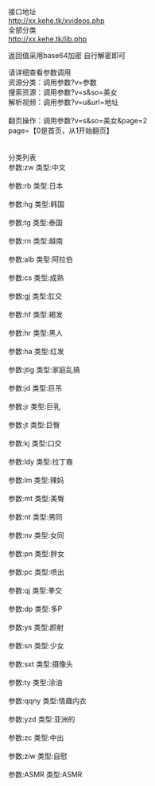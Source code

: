 接口地址<br>
http://xx.kehe.tk/xvideos.php
<br>全部分类<br>
http://xx.kehe.tk/lib.php<br>

返回值采用base64加密 自行解密即可<br>

请详细查看参数调用<br>资源分类：调用参数?v=参数<br>搜索资源：调用参数?v=s&so=美女<br>解析视频：调用参数?v=u&url=地址<br><br>翻页操作：调用参数?v=s&so=美女&page=2<br>page=【0是首页，从1开始翻页】<br><br><br>分类列表<br>参数:zw 类型:中文<br><br>参数:rb 类型:日本<br><br>参数:hg 类型:韩国<br><br>参数:tg 类型:泰国<br><br>参数:rn 类型:越南<br><br>参数:alb 类型:阿拉伯<br><br>参数:cs 类型:成熟<br><br>参数:gj 类型:肛交<br><br>参数:hf 类型:褐发<br><br>参数:hr 类型:黑人<br><br>参数:ha 类型:红发<br><br>参数:jtlg 类型:家庭乱搞<br><br>参数:jd 类型:巨吊<br><br>参数:jr 类型:巨乳<br><br>参数:jt 类型:巨臀<br><br>参数:kj 类型:口交<br><br>参数:ldy 类型:拉丁裔<br><br>参数:lm 类型:辣妈<br><br>参数:mt 类型:美臀<br><br>参数:nt 类型:男同<br><br>参数:nv 类型:女同<br><br>参数:pn 类型:胖女<br><br>参数:pc 类型:喷出<br><br>参数:qj 类型:拳交<br><br>参数:dp 类型:多P<br><br>参数:ys 类型:颜射<br><br>参数:sn 类型:少女<br><br>参数:sxt 类型:摄像头<br><br>参数:ty 类型:涂油<br><br>参数:qqny 类型:情趣内衣<br><br>参数:yzd 类型:亚洲的<br><br>参数:zc 类型:中出<br><br>参数:ziw 类型:自慰<br><br>参数:ASMR 类型:ASMR
